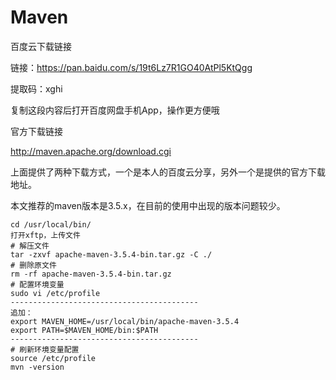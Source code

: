 # Maven

百度云下载链接

链接：https://pan.baidu.com/s/19t6Lz7R1GO40AtPl5KtQgg

提取码：xghi

复制这段内容后打开百度网盘手机App，操作更方便哦

官方下载链接

http://maven.apache.org/download.cgi

上面提供了两种下载方式，一个是本人的百度云分享，另外一个是提供的官方下载地址。

本文推荐的maven版本是3.5.x，在目前的使用中出现的版本问题较少。

```shell
cd /usr/local/bin/
打开xftp，上传文件
# 解压文件
tar -zxvf apache-maven-3.5.4-bin.tar.gz -C ./
# 删除原文件
rm -rf apache-maven-3.5.4-bin.tar.gz
# 配置环境变量
sudo vi /etc/profile
------------------------------------------
追加：
export MAVEN_HOME=/usr/local/bin/apache-maven-3.5.4
export PATH=$MAVEN_HOME/bin:$PATH
------------------------------------------
# 刷新环境变量配置
source /etc/profile
mvn -version
```

